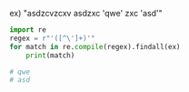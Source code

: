 ex) "asdzcvzcxv asdzxc 'qwe' zxc 'asd'"
```python
import re
regex = r"'([^\']+)'"
for match in re.compile(regex).findall(ex)
	print(match)

# qwe
# asd
```
